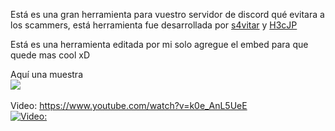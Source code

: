 Está es una gran herramienta para vuestro servidor de discord qué evitara a los scammers, está herramienta fue desarrollada por <a href="https://github.com/s4vitar">s4vitar</a> y <a href="https://github.com/H3cJP">H3cJP</a>


Está es una herramienta editada por mi solo agregue el embed para que quede mas cool xD


Aquí una muestra
<br>
<img src="https://i.imgur.com/Bdsvdky.png">
<br>
<br>
Video: <a href="https://www.youtube.com/watch?v=k0e_AnL5UeE">https://www.youtube.com/watch?v=k0e_AnL5UeE</a>
<br>
[![Video: ](https://img.youtube.com/vi/k0e_AnL5UeE/0.jpg)](https://www.youtube.com/watch?v=k0e_AnL5UeE)
